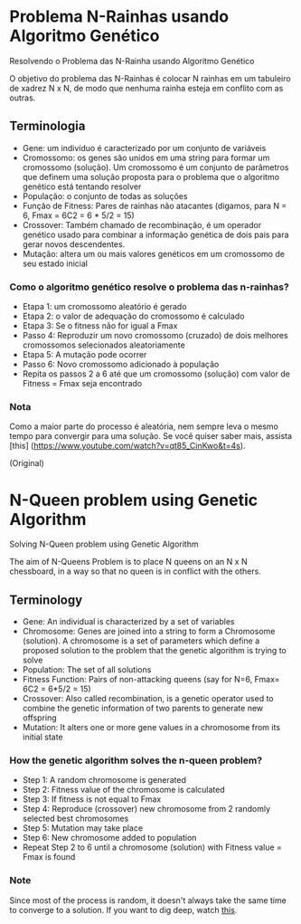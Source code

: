 # Problema N-Rainhas usando Algoritmo Genético
Resolvendo o Problema das N-Rainha usando Algoritmo Genético

O objetivo do problema das N-Rainhas é colocar N rainhas em um tabuleiro de xadrez N x N, de modo que nenhuma rainha esteja em conflito com as outras.

## Terminologia
- Gene: um indivíduo é caracterizado por um conjunto de variáveis
- Cromossomo: os genes são unidos em uma string para formar um cromossomo (solução). Um cromossomo é um conjunto de parâmetros que definem uma solução proposta para o problema que o algoritmo genético está tentando resolver
- População: o conjunto de todas as soluções
- Função de Fitness: Pares de rainhas não atacantes (digamos, para N = 6, Fmax = 6C2 = 6 * 5/2 = 15)
- Crossover: Também chamado de recombinação, é um operador genético usado para combinar a informação genética de dois pais para gerar novos descendentes.
- Mutação: altera um ou mais valores genéticos em um cromossomo de seu estado inicial

### Como o algoritmo genético resolve o problema das n-rainhas?
- Etapa 1: um cromossomo aleatório é gerado
- Etapa 2: o valor de adequação do cromossomo é calculado
- Etapa 3: Se o fitness não for igual a Fmax
- Passo 4: Reproduzir um novo cromossomo (cruzado) de dois melhores cromossomos selecionados aleatoriamente
- Etapa 5: A mutação pode ocorrer
- Passo 6: Novo cromossomo adicionado à população
- Repita os passos 2 a 6 até que um cromossomo (solução) com valor de Fitness = Fmax seja encontrado

### Nota
Como a maior parte do processo é aleatória, nem sempre leva o mesmo tempo para convergir para uma solução. Se você quiser saber mais, assista [this] (https://www.youtube.com/watch?v=qt85_CinKwo&t=4s).


(Original)
# N-Queen problem using Genetic Algorithm
Solving N-Queen problem using Genetic Algorithm

The aim of N-Queens Problem is to place N queens on an N x N chessboard, in a way so that no queen is in conflict with the others.

## Terminology
- Gene:  An individual is characterized by a set of variables
- Chromosome: Genes are joined into a string to form a Chromosome (solution). A chromosome is a set of parameters which define a proposed solution to the problem that the genetic algorithm is trying to solve
- Population: The set of all solutions
- Fitness Function: Pairs of non-attacking queens (say for N=6, Fmax= 6C2 = 6*5/2 = 15)
- Crossover: Also called recombination, is a genetic operator used to combine the genetic information of two parents to generate new offspring
- Mutation: It alters one or more gene values in a chromosome from its initial state

### How the genetic algorithm solves the n-queen problem?
- Step 1: A random chromosome is generated
- Step 2: Fitness value of the chromosome is calculated
- Step 3: If fitness is not equal to Fmax
- Step 4: Reproduce (crossover) new chromosome from 2 randomly selected best chromosomes
- Step 5: Mutation may take place
- Step 6: New chromosome added to population
- Repeat Step 2 to 6 until a chromosome (solution) with Fitness value = Fmax is found

### Note
Since most of the process is random, it doesn't always take the same time to converge to a solution. If you want to dig deep, watch [this](https://www.youtube.com/watch?v=qt85_CinKwo&t=4s).
